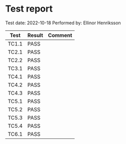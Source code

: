 # Test report

Test date: 2022-10-18
Performed by: Ellinor Henriksson

| Test | Result | Comment |
| ---- | ------ | ------- |
| TC1.1 | PASS | |
| TC2.1 | PASS | |
| TC2.2 | PASS | |
| TC3.1 | PASS | |
| TC4.1 | PASS | |
| TC4.2 | PASS | |
| TC4.3 | PASS | |
| TC5.1 | PASS | |
| TC5.2 | PASS | |
| TC5.3 | PASS | |
| TC5.4 | PASS | |
| TC6.1 | PASS | |